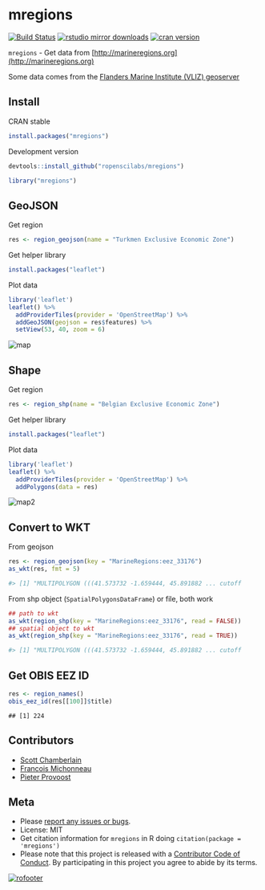 mregions
========

[![Build Status](https://travis-ci.org/ropenscilabs/mregions.svg)](https://travis-ci.org/ropenscilabs/mregions)
[![rstudio mirror downloads](http://cranlogs.r-pkg.org/badges/mregions?color=FAB657)](https://github.com/metacran/cranlogs.app)
[![cran version](http://www.r-pkg.org/badges/version/mregions)](https://cran.r-project.org/package=mregions)

`mregions` - Get data from [http://marineregions.org](http://marineregions.org)

Some data comes from the [Flanders Marine Institute (VLIZ) geoserver](http://geo.vliz.be/geoserver/web/)

## Install

CRAN stable


```r
install.packages("mregions")
```

Development version


```r
devtools::install_github("ropenscilabs/mregions")
```


```r
library("mregions")
```

## GeoJSON

Get region


```r
res <- region_geojson(name = "Turkmen Exclusive Economic Zone")
```

Get helper library


```r
install.packages("leaflet")
```

Plot data


```r
library('leaflet')
leaflet() %>%
  addProviderTiles(provider = 'OpenStreetMap') %>%
  addGeoJSON(geojson = res$features) %>%
  setView(53, 40, zoom = 6)
```

![map](http://f.cl.ly/items/0c2c2Z143d2H3F142c35/Screen%20Shot%202015-12-09%20at%2010.01.52%20AM.png)

## Shape

Get region


```r
res <- region_shp(name = "Belgian Exclusive Economic Zone")
```

Get helper library


```r
install.packages("leaflet")
```

Plot data


```r
library('leaflet')
leaflet() %>%
  addProviderTiles(provider = 'OpenStreetMap') %>%
  addPolygons(data = res)
```

![map2](http://f.cl.ly/items/1m3R2p241S1u1n3r141R/Screen%20Shot%202015-12-09%20at%209.36.19%20AM.png)

## Convert to WKT

From geojson


```r
res <- region_geojson(key = "MarineRegions:eez_33176")
as_wkt(res, fmt = 5)

#> [1] "MULTIPOLYGON (((41.573732 -1.659444, 45.891882 ... cutoff
```

From shp object (`SpatialPolygonsDataFrame`) or file, both work


```r
## path to wkt
as_wkt(region_shp(key = "MarineRegions:eez_33176", read = FALSE))
## spatial object to wkt
as_wkt(region_shp(key = "MarineRegions:eez_33176", read = TRUE))

#> [1] "MULTIPOLYGON (((41.573732 -1.659444, 45.891882 ... cutoff
```

## Get OBIS EEZ ID


```r
res <- region_names()
obis_eez_id(res[[100]]$title)
```

```
## [1] 224
```

## Contributors

* [Scott Chamberlain](https://github.com/sckott)
* [Francois Michonneau](https://github.com/fmichonneau)
* [Pieter Provoost](https://github.com/pieterprovoost)

## Meta

* Please [report any issues or bugs](https://github.com/ropenscilabs/mregions/issues).
* License: MIT
* Get citation information for `mregions` in R doing `citation(package = 'mregions')`
* Please note that this project is released with a [Contributor Code of Conduct](CONDUCT.md). By participating in this project you agree to abide by its terms.

[![rofooter](http://ropensci.org/public_images/github_footer.png)](http://ropensci.org)
